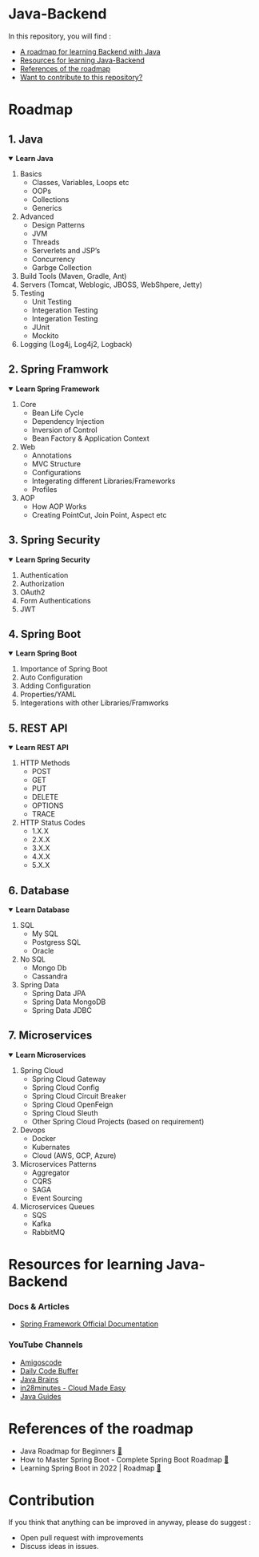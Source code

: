 # Java-Backend 

In this repository, you will find :
  - [A roadmap for learning Backend with Java](#roadmap)
  - [Resources for learning Java-Backend](#resources-for-learning-java-backend)
  - [References of the roadmap](#references-of-the-roadmap)
  - [Want to contribute to this repository?](#contribution)

# Roadmap
## 1. Java
<details open>
<summary> <b>Learn Java</b> </summary>
  <ol>
    <li>
      <a> Basics </a>
      <ul>
        <li><a> Classes, Variables, Loops etc </a></li>
        <li><a> OOPs </a></li>
        <li><a> Collections </a></li>
        <li><a> Generics </a></li>
      </ul>
    </li>
    <li>
      <a> Advanced </a>
      <ul>
        <li><a> Design Patterns </a></li>
        <li><a> JVM </a></li>
        <li><a> Threads </a></li>
        <li><a> Serverlets and JSP’s </a></li>
        <li><a> Concurrency </a></li>
        <li><a> Garbge Collection </a></li>
      </ul>
    </li>
    <li><a> Build Tools (Maven, Gradle, Ant) </a></li>
    <li><a> Servers (Tomcat, Weblogic, JBOSS, WebShpere, Jetty) </a></li>
    <li>
      <a> Testing </a>
      <ul>
        <li><a> Unit Testing </a></li>
        <li><a> Integeration Testing </a></li>
        <li><a> Integeration Testing </a></li>
        <li><a> JUnit </a></li>
        <li><a> Mockito </a></li>
      </ul>
    </li>
    <li><a> Logging (Log4j, Log4j2, Logback) </a></li>
  </ol>
</details>

## 2. Spring Framwork
<details open>
<summary> <b>Learn Spring Framework</b> </summary>
  <ol>
    <li>
      <a> Core </a>
      <ul>
        <li><a> Bean Life Cycle </a></li>
        <li><a> Dependency Injection </a></li>
        <li><a> Inversion of Control </a></li>
        <li><a> Bean Factory & Application Context </a></li>
      </ul>
    </li>
    <li>
      <a> Web </a>
      <ul>
        <li><a> Annotations </a></li>
        <li><a> MVC Structure </a></li>
        <li><a> Configurations </a></li>
        <li><a> Integerating different Libraries/Frameworks </a></li>
        <li><a> Profiles </a></li>
      </ul>
    </li>
    <li>
      <a> AOP </a>
      <ul>
        <li><a> How AOP Works </a></li>
        <li><a> Creating PointCut, Join Point, Aspect etc </a></li>
      </ul>
    </li>
  </ol>
</details>

## 3. Spring Security
<details open>
<summary> <b>Learn Spring Security</b> </summary>
  <ol>
    <li>
      <a> Authentication </a>
    </li>
    <li>
      <a> Authorization </a>
    </li>
    <li>
      <a> OAuth2 </a>
    </li>
    <li>
      <a> Form Authentications </a>
    </li>
    <li>
      <a> JWT </a>
    </li>
  </ol>
</details>

## 4. Spring Boot
<details open>
<summary> <b>Learn Spring Boot</b> </summary>
  <ol>
    <li>
      <a> Importance of Spring Boot </a>
    </li>
    <li>
      <a> Auto Configuration </a>
    </li>
    <li>
      <a> Adding Configuration </a>
    </li>
    <li>
      <a> Properties/YAML </a>
    </li>
    <li>
      <a> Integerations with other Libraries/Framworks </a>
    </li>
  </ol>
</details>

## 5. REST API
<details open>
<summary> <b>Learn REST API</b> </summary>
  <ol>
    <li>
      <a> HTTP Methods </a>
      <ul>
        <li><a> POST </a></li>
        <li><a> GET </a></li>
        <li><a> PUT </a></li>
        <li><a> DELETE </a></li>
        <li><a> OPTIONS </a></li>
        <li><a> TRACE </a></li>
      </ul>
    </li>
    <li>
      <a> HTTP Status Codes </a>
      <ul>
        <li><a> 1.X.X </a></li>
        <li><a> 2.X.X </a></li>
        <li><a> 3.X.X </a></li>
        <li><a> 4.X.X </a></li>
        <li><a> 5.X.X </a></li>
      </ul>
    </li>
  </ol>
</details>

## 6. Database
<details open>
<summary> <b>Learn Database </b> </summary>
  <ol>
    <li>
      <a> SQL </a>
      <ul>
        <li><a> My SQL </a></li>
        <li><a> Postgress SQL </a></li>
        <li><a> Oracle </a></li>
      </ul>
    </li>
    <li>
      <a> No SQL </a>
      <ul>
        <li><a> Mongo Db </a></li>
        <li><a> Cassandra </a></li>
      </ul>
    </li>
    <li>
      <a> Spring Data </a>
      <ul>
        <li><a> Spring Data JPA </a></li>
        <li><a> Spring Data MongoDB </a></li>
        <li><a> Spring Data JDBC </a></li>
      </ul>
    </li>
  </ol>
</details>

## 7. Microservices
<details open>
<summary> <b>Learn Microservices </b> </summary>
  <ol>
    <li>
      <a> Spring Cloud </a>
      <ul>
        <li><a> Spring Cloud Gateway </a></li>
        <li><a> Spring Cloud Config </a></li>
        <li><a> Spring Cloud Circuit Breaker </a></li>
        <li><a> Spring Cloud OpenFeign </a></li>
        <li><a> Spring Cloud Sleuth </a></li>
        <li><a> Other Spring Cloud Projects (based on requirement) </a></li>
      </ul>
    </li>
    <li>
      <a> Devops </a>
      <ul>
        <li><a> Docker </a></li>
        <li><a> Kubernates </a></li>
        <li><a> Cloud (AWS, GCP, Azure) </a></li>
      </ul>
    </li>
    <li>
      <a> Microservices Patterns </a>
      <ul>
        <li><a> Aggregator </a></li>
        <li><a> CQRS </a></li>
        <li><a> SAGA </a></li>
        <li><a> Event Sourcing </a></li>
      </ul>
    </li>
    <li>
      <a> Microservices Queues </a>
      <ul>
        <li><a> SQS </a></li>
        <li><a> Kafka </a></li>
        <li><a> RabbitMQ </a></li>
      </ul>
    </li>
  </ol>
</details>


# Resources for learning Java-Backend
### Docs & Articles
- [Spring Framework Official Documentation](https://docs.spring.io/spring-framework/docs/current/reference/html/index.html)
### YouTube Channels
- [Amigoscode](https://www.youtube.com/c/amigoscode)
- [Daily Code Buffer](https://www.youtube.com/c/DailyCodeBuffer)
- [Java Brains](https://www.youtube.com/c/JavaBrainsChannel)
- [in28minutes - Cloud Made Easy](https://www.youtube.com/user/rithustutorials)
- [Java Guides](https://www.youtube.com/c/JavaGuides)

# References of the roadmap
- Java Roadmap for Beginners [🔗](https://youtu.be/lXrr1OohGF0) 
- How to Master Spring Boot - Complete Spring Boot Roadmap [🔗](https://youtu.be/gQHs8pnlagM) 
- Learning Spring Boot in 2022 | Roadmap [🔗](https://youtu.be/YNEUMmtO_6k) 

# Contribution
If you think that anything can be improved in anyway, please do suggest :
  - Open pull request with improvements
  - Discuss ideas in issues.
